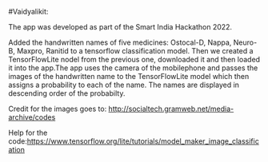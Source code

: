 #Vaidyalikit: 

The app was developed as part of the Smart India Hackathon 2022.

Added the handwritten names of five medicines: Ostocal-D, Nappa, Neuro-B, Maxpro, Ranitid to a tensorflow classification model. Then we created a TensorFlowLite nodel from the previous one, downloaded it and then loaded it into the app.The app uses the camera of the mobilephone and passes the images of the handwritten name to the TensorFlowLite model which then assigns a probability to each of the name. The names are displayed in descending order of the probabilty. 

Credit for the images goes to: http://socialtech.gramweb.net/media-archive/codes

Help for the code:https://www.tensorflow.org/lite/tutorials/model_maker_image_classification
